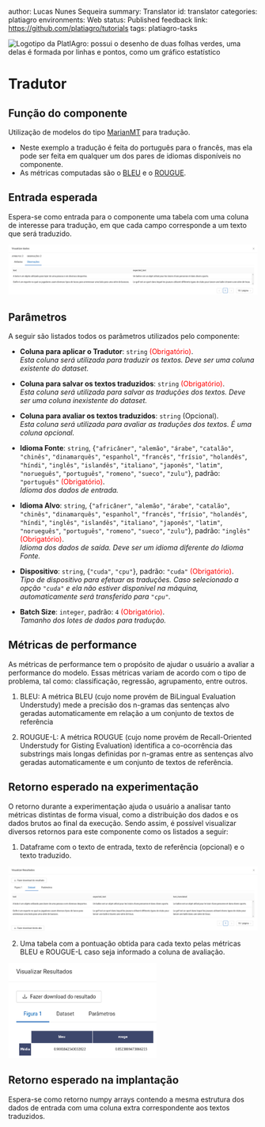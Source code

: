 author: Lucas Nunes Sequeira
summary: Translator
id: translator
categories: platiagro
environments: Web
status: Published
feedback link: https://github.com/platiagro/tutorials
tags: platiagro-tasks


![Logotipo da PlatIAgro: possui o desenho de duas folhas verdes, uma delas é formada por linhas e pontos, como um gráfico estatístico](img/logo.png)


# Tradutor

## Função do componente

Utilização de modelos do tipo [MarianMT](https://huggingface.co/transformers/model_doc/marian.html) para tradução.

* Neste exemplo a tradução é feita do português para o francês, mas ela pode ser feita em qualquer um dos pares de idiomas disponíveis no componente.
* As métricas computadas são o [BLEU](https://en.wikipedia.org/wiki/BLEU) e o [ROUGUE](https://en.wikipedia.org/wiki/ROUGE_(metric)).


## Entrada esperada

Espera-se como entrada para o componente uma tabela com uma coluna de interesse para tradução, em que cada campo corresponde a um texto que será traduzido.

<img src="img/translator/input_dataset.png" width="800">

## Parâmetros

A seguir são listados todos os parâmetros utilizados pelo componente:

- **Coluna para aplicar o Tradutor**: `string` <span style="color:red">(Obrigatório)</span>.<br>
<em>Esta coluna será utilizada para traduzir os textos. Deve ser uma coluna existente do dataset.</em>

- **Coluna para salvar os textos traduzidos**: `string` <span style="color:red">(Obrigatório)</span>.<br>
<em>Esta coluna será utilizada para salvar as traduções dos textos. Deve ser uma coluna inexistente do dataset.</em>

- **Coluna para avaliar os textos traduzidos**: `string` <span>(Opcional)</span>.<br>
<em>Esta coluna será utilizada para avaliar as traduções dos textos. É uma coluna opcional.</em>

- **Idioma Fonte**: `string`, {`"africâner"`, `"alemão"`, `"árabe"`, `"catalão"`, `"chinês"`, `"dinamarquês"`, `"espanhol"`, `"francês"`, `"frísio"`, `"holandês"`, `"híndi"`, `"inglês"`, `"islandês"`, `"italiano"`, `"japonês"`, `"latim"`, `"norueguês"`, `"português"`, `"romeno"`, `"sueco"`, `"zulu"`}, padrão: `"português"` <span style="color:red">(Obrigatório)</span>.<br>
<em>Idioma dos dados de entrada.</em>

- **Idioma Alvo**: `string`, {`"africâner"`, `"alemão"`, `"árabe"`, `"catalão"`, `"chinês"`, `"dinamarquês"`, `"espanhol"`, `"francês"`, `"frísio"`, `"holandês"`, `"híndi"`, `"inglês"`, `"islandês"`, `"italiano"`, `"japonês"`, `"latim"`, `"norueguês"`, `"português"`, `"romeno"`, `"sueco"`, `"zulu"`}, padrão: `"inglês"` <span style="color:red">(Obrigatório)</span>.<br>
<em>Idioma dos dados de saída. Deve ser um idioma diferente do Idioma Fonte.</em>

- **Dispositivo**: `string`, {`"cuda"`, `"cpu"`}, padrão: `"cuda"` <span style="color:red">(Obrigatório)</span>.<br>
<em>Tipo de dispositivo para efetuar as traduções. Caso selecionado a opção `"cuda"` e ela não estiver disponível na máquina, automaticamente será transferido para `"cpu"`.</em>

- **Batch Size**: `integer`, padrão: `4` <span style="color:red">(Obrigatório)</span>.<br>
<em>Tamanho dos lotes de dados para tradução.</em>


## Métricas de performance

As métricas de performance tem o propósito de ajudar o usuário a avaliar a performance do modelo. Essas métricas variam de acordo com o tipo de problema, tal como: classificação, regressão, agrupamento, entre outros.

1. BLEU: A métrica BLEU (cujo nome provém de BiLingual Evaluation Understudy) mede a precisão dos n-gramas das sentenças alvo geradas automaticamente em relação a um conjunto de textos de referência

2. ROUGUE-L: A métrica ROUGUE (cujo nome provém de Recall-Oriented Understudy for Gisting Evaluation) identifica a co-ocorrência das substrings mais longas definidas por n-gramas entre as sentenças alvo geradas automaticamente e um conjunto de textos de referência.


## Retorno esperado na experimentação

O retorno durante a experimentação ajuda o usuário a analisar tanto métricas distintas de forma visual, como a distribuição dos dados e os dados brutos ao final da execução. Sendo assim, é possível visualizar diversos retornos para este componente como os listados a seguir:

1. Dataframe com o texto de entrada, texto de referência (opcional) e o texto traduzido.

<img src="img/translator/output_dataset.png" width="800">

2. Uma tabela com a pontuação obtida para cada texto pelas métricas BLEU e ROUGUE-L caso seja informado a coluna de avaliação.

<img src="img/translator/metrics.png" width="300">

## Retorno esperado na implantação

Espera-se como retorno numpy arrays contendo a mesma estrutura dos dados de entrada com uma coluna extra correspondente aos textos traduzidos.